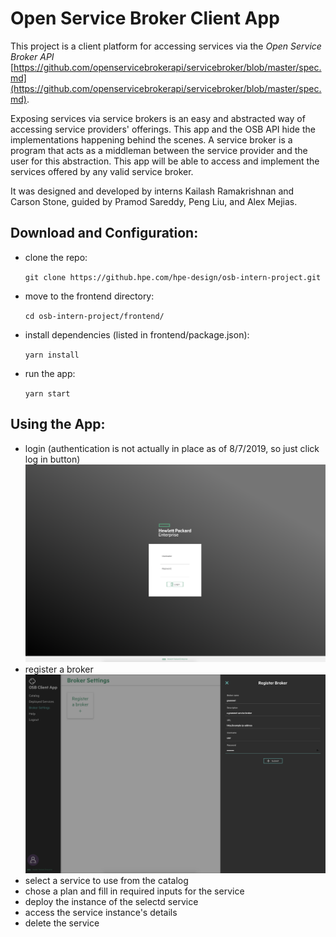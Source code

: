 # Open Service Broker Client App

This project is a client platform for accessing services via the _Open Service Broker API_ [https://github.com/openservicebrokerapi/servicebroker/blob/master/spec.md](https://github.com/openservicebrokerapi/servicebroker/blob/master/spec.md).

Exposing services via service brokers is an easy and abstracted way of accessing service providers' offerings. This app and the OSB API hide the implementations happening behind the scenes. A service broker is a program that acts as a middleman between the service provider and the user for this abstraction. This app will be able to access and implement the services offered by any valid service broker.

It was designed and developed by interns Kailash Ramakrishnan and Carson Stone, guided by Pramod Sareddy, Peng Liu, and Alex Mejias.

## Download and Configuration:

- clone the repo:

  `git clone https://github.hpe.com/hpe-design/osb-intern-project.git`

- move to the frontend directory:

  `cd osb-intern-project/frontend/`

- install dependencies (listed in frontend/package.json):

  `yarn install`

- run the app:

  `yarn start`

## Using the App:

- login (authentication is not actually in place as of 8/7/2019, so just click log in button)
  ![login page](readme-sample-images/login.png)
- register a broker
  ![login page](readme-sample-images/register.png)
- select a service to use from the catalog
- chose a plan and fill in required inputs for the service
- deploy the instance of the selectd service
- access the service instance's details
- delete the service
